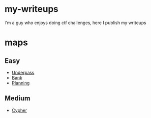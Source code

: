 # my-writeups
I'm a guy who enjoys doing ctf challenges, here I publish my writeups

# maps

## Easy
- [Underpass](https://github.com/1x-a1e/my-writeups/blob/main/htb/htb-underpass/UnderPass.md)
- [Bank](https://github.com/1x-a1e/my-writeups/blob/main/htb/htb-bank/Bank.md)
- [Planning](https://github.com/1x-a1e/my-writeups/blob/main/htb/Planning-HTB/Planning%20Writeup.md)

## Medium
- [Cypher](https://github.com/1x-a1e/my-writeups/blob/main/htb/Cypher-HTB/Cypher.md)
